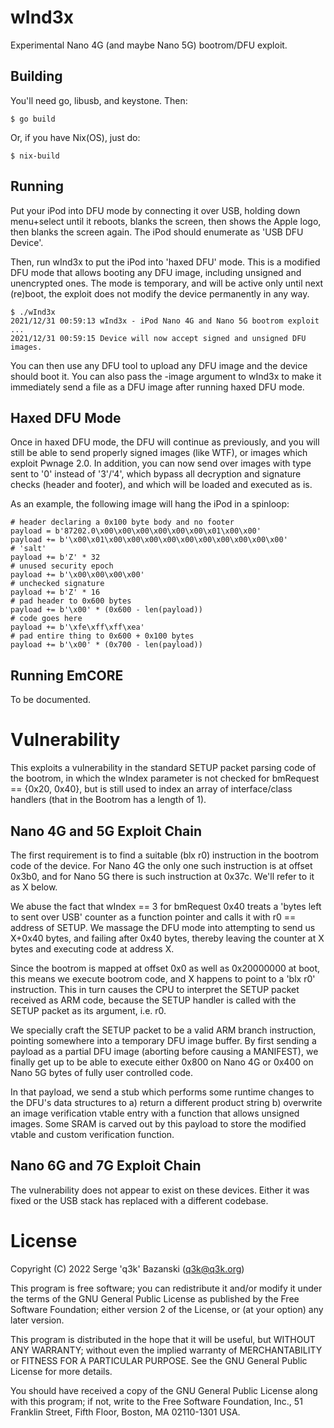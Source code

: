 wInd3x
======

Experimental Nano 4G (and maybe Nano 5G) bootrom/DFU exploit.

Building
--------

You'll need go, libusb, and keystone. Then:

    $ go build

Or, if you have Nix(OS), just do:

    $ nix-build

Running
-------

Put your iPod into DFU mode by connecting it over USB, holding down menu+select until it reboots, blanks the screen, then shows the Apple logo, then blanks the screen again. The iPod should enumerate as 'USB DFU Device'.

Then, run wInd3x to put the iPod into 'haxed DFU' mode. This is a modified DFU mode that allows booting any DFU image, including unsigned and unencrypted ones. The mode is temporary, and will be active only until next (re)boot, the exploit does not modify the device permanently in any way.

    $ ./wInd3x
    2021/12/31 00:59:13 wInd3x - iPod Nano 4G and Nano 5G bootrom exploit
    ...
    2021/12/31 00:59:15 Device will now accept signed and unsigned DFU images.

You can then use any DFU tool to upload any DFU image and the device should boot it. You can also pass the -image argument to wInd3x to make it immediately send a file as a DFU image after running haxed DFU mode.

Haxed DFU Mode
--------------

Once in haxed DFU mode, the DFU will continue as previously, and you will still be able to send properly signed images (like WTF), or images which exploit Pwnage 2.0. In addition, you can now send over images with type sent to '0' instead of '3'/'4', which bypass all decryption and signature checks (header and footer), and which will be loaded and executed as is.

As an example, the following image will hang the iPod in a spinloop:

    # header declaring a 0x100 byte body and no footer
    payload = b'87202.0\x00\x00\x00\x00\x00\x00\x01\x00\x00'
    payload += b'\x00\x01\x00\x00\x00\x00\x00\x00\x00\x00\x00\x00'
    # 'salt'
    payload += b'Z' * 32
    # unused security epoch
    payload += b'\x00\x00\x00\x00'
    # unchecked signature
    payload += b'Z' * 16
    # pad header to 0x600 bytes
    payload += b'\x00' * (0x600 - len(payload))
    # code goes here
    payload += b'\xfe\xff\xff\xea'
    # pad entire thing to 0x600 + 0x100 bytes
    payload += b'\x00' * (0x700 - len(payload))


Running EmCORE
--------------

To be documented.

Vulnerability
=============

This exploits a vulnerability in the standard SETUP packet parsing code of the bootrom, in which the wIndex parameter is not checked for bmRequest == {0x20, 0x40}, but is still used to index an array of interface/class handlers (that in the Bootrom has a length of 1).

Nano 4G and 5G Exploit Chain
--------------------

The first requirement is to find a suitable (blx r0) instruction in the bootrom code of the device. For Nano 4G the only one such instruction is at offset 0x3b0, and for Nano 5G there is such instruction at 0x37c. We'll refer to it as X below.

We abuse the fact that wIndex == 3 for bmRequest 0x40 treats a 'bytes left to sent over USB' counter as a function pointer and calls it with r0 == address of SETUP. We massage the DFU mode into attempting to send us X+0x40 bytes, and failing after 0x40 bytes, thereby leaving the counter at X bytes and executing code at address X.

Since the bootrom is mapped at offset 0x0 as well as 0x20000000 at boot, this means we execute bootrom code, and X happens to point to a 'blx r0' instruction. This in turn causes the CPU to interpret the SETUP packet received as ARM code, because the SETUP handler is called with the SETUP packet as its argument, i.e. r0.

We specially craft the SETUP packet to be a valid ARM branch instruction, pointing somewhere into a temporary DFU image buffer. By first sending a payload as a partial DFU image (aborting before causing a MANIFEST), we finally get up to be able to execute either 0x800 on Nano 4G or 0x400 on Nano 5G bytes of fully user controlled code.

In that payload, we send a stub which performs some runtime changes to the DFU's data structures to a) return a different product string b) overwrite an image verification vtable entry with a function that allows unsigned images. Some SRAM is carved out by this payload to store the modified vtable and custom verification function.

Nano 6G and 7G Exploit Chain
------------------------

The vulnerability does not appear to exist on these devices. Either it was fixed or the USB stack has replaced with a different codebase.

License
=======

Copyright (C) 2022 Serge 'q3k' Bazanski (q3k@q3k.org)

This program is free software; you can redistribute it and/or modify
it under the terms of the GNU General Public License as published by
the Free Software Foundation; either version 2 of the License, or
(at your option) any later version.

This program is distributed in the hope that it will be useful,
but WITHOUT ANY WARRANTY; without even the implied warranty of
MERCHANTABILITY or FITNESS FOR A PARTICULAR PURPOSE.  See the
GNU General Public License for more details.

You should have received a copy of the GNU General Public License along
with this program; if not, write to the Free Software Foundation, Inc.,
51 Franklin Street, Fifth Floor, Boston, MA 02110-1301 USA.
